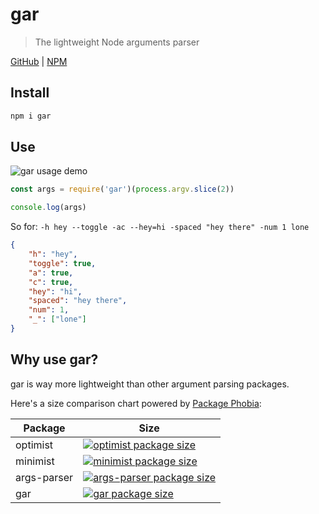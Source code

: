 # gar
> The lightweight Node arguments parser

[GitHub](https://github.com/ethanent/gar) | [NPM](https://www.npmjs.com/package/gar)

## Install

```bash
npm i gar
```

## Use

![gar usage demo](https://i.imgur.com/Ln6A8Nn.png)

```javascript
const args = require('gar')(process.argv.slice(2))

console.log(args)
```

So for: `-h hey --toggle -ac --hey=hi -spaced "hey there" -num 1 lone`

```json
{
	"h": "hey",
	"toggle": true,
	"a": true,
	"c": true,
	"hey": "hi",
	"spaced": "hey there",
	"num": 1,
	"_": ["lone"]
}
```

## Why use gar?

gar is way more lightweight than other argument parsing packages.

Here's a size comparison chart powered by [Package Phobia](https://github.com/styfle/packagephobia):

Package | Size
--- | ---
optimist | [![optimist package size](https://packagephobia.now.sh/badge?p=optimist)](https://packagephobia.now.sh/result?p=optimist)
minimist | [![minimist package size](https://packagephobia.now.sh/badge?p=minimist)](https://packagephobia.now.sh/result?p=minimist)
args-parser | [![args-parser package size](https://packagephobia.now.sh/badge?p=args-parser)](https://packagephobia.now.sh/result?p=args-parser)
gar | [![gar package size](https://packagephobia.now.sh/badge?p=gar)](https://packagephobia.now.sh/result?p=gar)